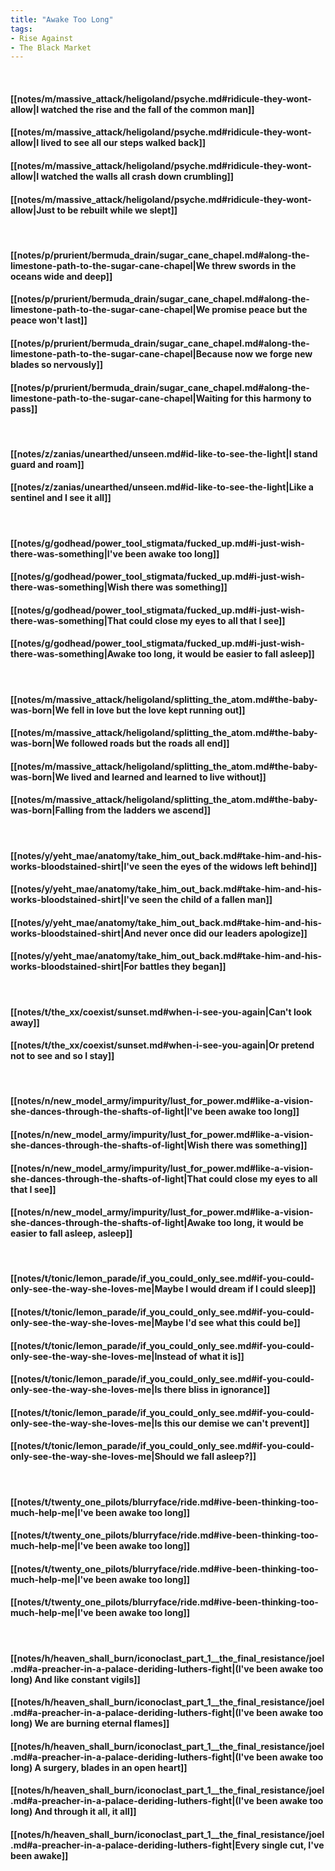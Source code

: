 ```yaml
---
title: "Awake Too Long"
tags:
- Rise Against
- The Black Market
---
```

&nbsp;
#### [[notes/m/massive_attack/heligoland/psyche.md#ridicule-they-wont-allow|I watched the rise and the fall of the common man]]
#### [[notes/m/massive_attack/heligoland/psyche.md#ridicule-they-wont-allow|I lived to see all our steps walked back]]
#### [[notes/m/massive_attack/heligoland/psyche.md#ridicule-they-wont-allow|I watched the walls all crash down crumbling]]
#### [[notes/m/massive_attack/heligoland/psyche.md#ridicule-they-wont-allow|Just to be rebuilt while we slept]]
&nbsp;
#### [[notes/p/prurient/bermuda_drain/sugar_cane_chapel.md#along-the-limestone-path-to-the-sugar-cane-chapel|We threw swords in the oceans wide and deep]]
#### [[notes/p/prurient/bermuda_drain/sugar_cane_chapel.md#along-the-limestone-path-to-the-sugar-cane-chapel|We promise peace but the peace won't last]]
#### [[notes/p/prurient/bermuda_drain/sugar_cane_chapel.md#along-the-limestone-path-to-the-sugar-cane-chapel|Because now we forge new blades so nervously]]
#### [[notes/p/prurient/bermuda_drain/sugar_cane_chapel.md#along-the-limestone-path-to-the-sugar-cane-chapel|Waiting for this harmony to pass]]
&nbsp;
#### [[notes/z/zanias/unearthed/unseen.md#id-like-to-see-the-light|I stand guard and roam]]
#### [[notes/z/zanias/unearthed/unseen.md#id-like-to-see-the-light|Like a sentinel and I see it all]]
&nbsp;
#### [[notes/g/godhead/power_tool_stigmata/fucked_up.md#i-just-wish-there-was-something|I've been awake too long]]
#### [[notes/g/godhead/power_tool_stigmata/fucked_up.md#i-just-wish-there-was-something|Wish there was something]]
#### [[notes/g/godhead/power_tool_stigmata/fucked_up.md#i-just-wish-there-was-something|That could close my eyes to all that I see]]
#### [[notes/g/godhead/power_tool_stigmata/fucked_up.md#i-just-wish-there-was-something|Awake too long, it would be easier to fall asleep]]
&nbsp;
#### [[notes/m/massive_attack/heligoland/splitting_the_atom.md#the-baby-was-born|We fell in love but the love kept running out]]
#### [[notes/m/massive_attack/heligoland/splitting_the_atom.md#the-baby-was-born|We followed roads but the roads all end]]
#### [[notes/m/massive_attack/heligoland/splitting_the_atom.md#the-baby-was-born|We lived and learned and learned to live without]]
#### [[notes/m/massive_attack/heligoland/splitting_the_atom.md#the-baby-was-born|Falling from the ladders we ascend]]
&nbsp;
#### [[notes/y/yeht_mae/anatomy/take_him_out_back.md#take-him-and-his-works-bloodstained-shirt|I've seen the eyes of the widows left behind]]
#### [[notes/y/yeht_mae/anatomy/take_him_out_back.md#take-him-and-his-works-bloodstained-shirt|I've seen the child of a fallen man]]
#### [[notes/y/yeht_mae/anatomy/take_him_out_back.md#take-him-and-his-works-bloodstained-shirt|And never once did our leaders apologize]]
#### [[notes/y/yeht_mae/anatomy/take_him_out_back.md#take-him-and-his-works-bloodstained-shirt|For battles they began]]
&nbsp;
#### [[notes/t/the_xx/coexist/sunset.md#when-i-see-you-again|Can't look away]]
#### [[notes/t/the_xx/coexist/sunset.md#when-i-see-you-again|Or pretend not to see and so I stay]]
&nbsp;
#### [[notes/n/new_model_army/impurity/lust_for_power.md#like-a-vision-she-dances-through-the-shafts-of-light|I've been awake too long]]
#### [[notes/n/new_model_army/impurity/lust_for_power.md#like-a-vision-she-dances-through-the-shafts-of-light|Wish there was something]]
#### [[notes/n/new_model_army/impurity/lust_for_power.md#like-a-vision-she-dances-through-the-shafts-of-light|That could close my eyes to all that I see]]
#### [[notes/n/new_model_army/impurity/lust_for_power.md#like-a-vision-she-dances-through-the-shafts-of-light|Awake too long, it would be easier to fall asleep, asleep]]
&nbsp;
#### [[notes/t/tonic/lemon_parade/if_you_could_only_see.md#if-you-could-only-see-the-way-she-loves-me|Maybe I would dream if I could sleep]]
#### [[notes/t/tonic/lemon_parade/if_you_could_only_see.md#if-you-could-only-see-the-way-she-loves-me|Maybe I'd see what this could be]]
#### [[notes/t/tonic/lemon_parade/if_you_could_only_see.md#if-you-could-only-see-the-way-she-loves-me|Instead of what it is]]
#### [[notes/t/tonic/lemon_parade/if_you_could_only_see.md#if-you-could-only-see-the-way-she-loves-me|Is there bliss in ignorance]]
#### [[notes/t/tonic/lemon_parade/if_you_could_only_see.md#if-you-could-only-see-the-way-she-loves-me|Is this our demise we can't prevent]]
#### [[notes/t/tonic/lemon_parade/if_you_could_only_see.md#if-you-could-only-see-the-way-she-loves-me|Should we fall asleep?]]
&nbsp;
#### [[notes/t/twenty_one_pilots/blurryface/ride.md#ive-been-thinking-too-much-help-me|I've been awake too long]]
#### [[notes/t/twenty_one_pilots/blurryface/ride.md#ive-been-thinking-too-much-help-me|I've been awake too long]]
#### [[notes/t/twenty_one_pilots/blurryface/ride.md#ive-been-thinking-too-much-help-me|I've been awake too long]]
#### [[notes/t/twenty_one_pilots/blurryface/ride.md#ive-been-thinking-too-much-help-me|I've been awake too long]]
&nbsp;
#### [[notes/h/heaven_shall_burn/iconoclast_part_1__the_final_resistance/joel.md#a-preacher-in-a-palace-deriding-luthers-fight|(I've been awake too long) And like constant vigils]]
#### [[notes/h/heaven_shall_burn/iconoclast_part_1__the_final_resistance/joel.md#a-preacher-in-a-palace-deriding-luthers-fight|(I've been awake too long) We are burning eternal flames]]
#### [[notes/h/heaven_shall_burn/iconoclast_part_1__the_final_resistance/joel.md#a-preacher-in-a-palace-deriding-luthers-fight|(I've been awake too long) A surgery, blades in an open heart]]
#### [[notes/h/heaven_shall_burn/iconoclast_part_1__the_final_resistance/joel.md#a-preacher-in-a-palace-deriding-luthers-fight|(I've been awake too long) And through it all, it all]]
#### [[notes/h/heaven_shall_burn/iconoclast_part_1__the_final_resistance/joel.md#a-preacher-in-a-palace-deriding-luthers-fight|Every single cut, I've been awake]]
